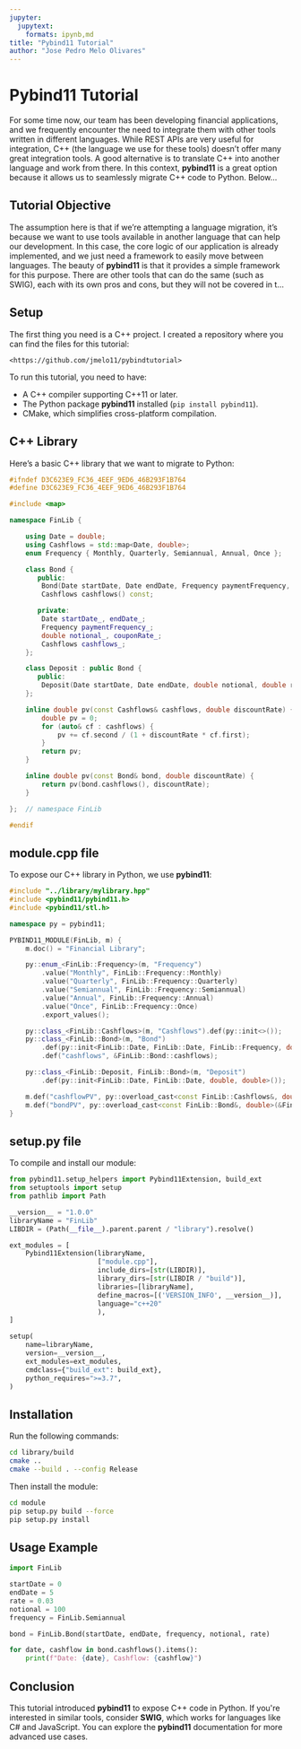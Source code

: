 ```yaml
---
jupyter:
  jupytext:
    formats: ipynb,md
title: "Pybind11 Tutorial"
author: "Jose Pedro Melo Olivares"
---
```


# Pybind11 Tutorial

For some time now, our team has been developing financial applications, and we frequently encounter the need to integrate them with other tools written in different languages. While REST APIs are very useful for integration, C++ (the language we use for these tools) doesn’t offer many great integration tools. A good alternative is to translate C++ into another language and work from there. In this context, **pybind11** is a great option because it allows us to seamlessly migrate C++ code to Python. Below...

## Tutorial Objective

The assumption here is that if we’re attempting a language migration, it’s because we want to use tools available in another language that can help our development. In this case, the core logic of our application is already implemented, and we just need a framework to easily move between languages. The beauty of **pybind11** is that it provides a simple framework for this purpose. There are other tools that can do the same (such as SWIG), each with its own pros and cons, but they will not be covered in t...

## Setup

The first thing you need is a C++ project. I created a repository where you can find the files for this tutorial:

```{seealso}
<https://github.com/jmelo11/pybindtutorial>
```

To run this tutorial, you need to have:

- A C++ compiler supporting C++11 or later.
- The Python package **pybind11** installed (`pip install pybind11`).
- CMake, which simplifies cross-platform compilation.

## C++ Library

Here’s a basic C++ library that we want to migrate to Python:

```cpp
#ifndef D3C623E9_FC36_4EEF_9ED6_46B293F1B764
#define D3C623E9_FC36_4EEF_9ED6_46B293F1B764

#include <map>

namespace FinLib {

    using Date = double;
    using Cashflows = std::map<Date, double>;
    enum Frequency { Monthly, Quarterly, Semiannual, Annual, Once };

    class Bond {
       public:
        Bond(Date startDate, Date endDate, Frequency paymentFrequency, double notional, double couponRate);
        Cashflows cashflows() const;

       private:
        Date startDate_, endDate_;
        Frequency paymentFrequency_;
        double notional_, couponRate_;
        Cashflows cashflows_;
    };

    class Deposit : public Bond {
       public:
        Deposit(Date startDate, Date endDate, double notional, double rate);
    };

    inline double pv(const Cashflows& cashflows, double discountRate) {
        double pv = 0;
        for (auto& cf : cashflows) { 
            pv += cf.second / (1 + discountRate * cf.first); 
        }
        return pv;
    }

    inline double pv(const Bond& bond, double discountRate) {
        return pv(bond.cashflows(), discountRate);
    }

};  // namespace FinLib

#endif 
```

## module.cpp file

To expose our C++ library in Python, we use **pybind11**:

```cpp
#include "../library/mylibrary.hpp"
#include <pybind11/pybind11.h>
#include <pybind11/stl.h>

namespace py = pybind11;

PYBIND11_MODULE(FinLib, m) {
    m.doc() = "Financial Library";

    py::enum_<FinLib::Frequency>(m, "Frequency")
        .value("Monthly", FinLib::Frequency::Monthly)
        .value("Quarterly", FinLib::Frequency::Quarterly)
        .value("Semiannual", FinLib::Frequency::Semiannual)
        .value("Annual", FinLib::Frequency::Annual)
        .value("Once", FinLib::Frequency::Once)
        .export_values();

    py::class_<FinLib::Cashflows>(m, "Cashflows").def(py::init<>());
    py::class_<FinLib::Bond>(m, "Bond")
        .def(py::init<FinLib::Date, FinLib::Date, FinLib::Frequency, double, double>())
        .def("cashflows", &FinLib::Bond::cashflows);

    py::class_<FinLib::Deposit, FinLib::Bond>(m, "Deposit")
        .def(py::init<FinLib::Date, FinLib::Date, double, double>());

    m.def("cashflowPV", py::overload_cast<const FinLib::Cashflows&, double>(&FinLib::pv), "Calculates PV of cashflows");
    m.def("bondPV", py::overload_cast<const FinLib::Bond&, double>(&FinLib::pv), "Calculates PV of a bond");
}
```

## setup.py file

To compile and install our module:

```python
from pybind11.setup_helpers import Pybind11Extension, build_ext
from setuptools import setup
from pathlib import Path

__version__ = "1.0.0"
libraryName = "FinLib"
LIBDIR = (Path(__file__).parent.parent / "library").resolve()

ext_modules = [
    Pybind11Extension(libraryName,
                      ["module.cpp"],
                      include_dirs=[str(LIBDIR)],
                      library_dirs=[str(LIBDIR / "build")],
                      libraries=[libraryName],
                      define_macros=[('VERSION_INFO', __version__)],
                      language="c++20"
                      ),
]

setup(
    name=libraryName,
    version=__version__,
    ext_modules=ext_modules,
    cmdclass={"build_ext": build_ext},
    python_requires=">=3.7",
)
```

## Installation

Run the following commands:

```bash
cd library/build
cmake ..
cmake --build . --config Release
```

Then install the module:

```bash
cd module
pip setup.py build --force
pip setup.py install
```

## Usage Example

```python
import FinLib

startDate = 0
endDate = 5
rate = 0.03
notional = 100
frequency = FinLib.Semiannual

bond = FinLib.Bond(startDate, endDate, frequency, notional, rate)

for date, cashflow in bond.cashflows().items():
    print(f"Date: {date}, Cashflow: {cashflow}")
```

## Conclusion

This tutorial introduced **pybind11** to expose C++ code in Python. If you're interested in similar tools, consider **SWIG**, which works for languages like C# and JavaScript. You can explore the **pybind11** documentation for more advanced use cases.
